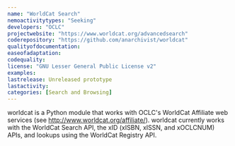 ```yaml
---
name: "WorldCat Search"
nemoactivitytypes: "Seeking"
developers: "OCLC"
projectwebsite: "https://www.worldcat.org/advancedsearch"
coderepository: "https://github.com/anarchivist/worldcat"
qualityofdocumentation: 
easeofadaptation: 
codequality: 
license: "GNU Lesser General Public License v2"
examples: 
lastrelease: Unreleased prototype
lastactivity: 
categories: [Search and Browsing]
---
```

worldcat is a Python module that works with OCLC's WorldCat Affiliate web
services (see <http://www.worldcat.org/affiliate/>). worldcat currently works
with the WorldCat Search API, the xID (xISBN, xISSN, and xOCLCNUM) APIs, and
lookups using the WorldCat Registry API.
